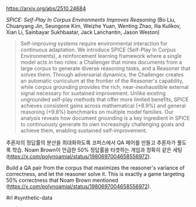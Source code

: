 https://arxiv.org/abs/2510.24684

*SPICE: Self-Play In Corpus Environments Improves Reasoning* (Bo Liu, Chuanyang Jin, Seungone Kim, Weizhe Yuan, Wenting Zhao, Ilia Kulikov, Xian Li, Sainbayar Sukhbaatar, Jack Lanchantin, Jason Weston)

> Self-improving systems require environmental interaction for continuous adaptation. We introduce SPICE (Self-Play In Corpus Environments), a reinforcement learning framework where a single model acts in two roles: a Challenger that mines documents from a large corpus to generate diverse reasoning tasks, and a Reasoner that solves them. Through adversarial dynamics, the Challenger creates an automatic curriculum at the frontier of the Reasoner's capability, while corpus grounding provides the rich, near-inexhaustible external signal necessary for sustained improvement. Unlike existing ungrounded self-play methods that offer more limited benefits, SPICE achieves consistent gains across mathematical (+8.9%) and general reasoning (+9.8%) benchmarks on multiple model families. Our analysis reveals how document grounding is a key ingredient in SPICE to continuously generate its own increasingly challenging goals and achieve them, enabling sustained self-improvement.

추론자의 정답률의 분산을 최대화하도록 코퍼스에서 QA 페어를 만들고 추론자가 풀도록 학습. Noam Brown이 언급한 50% 정답률을 타겟하는 게임과 정확히 같은 세팅 (https://x.com/polynoamial/status/1980697004658556972).

Build a QA pair from the corpus that maximizes the reasoner's variance of correctness, and let the reasoner solve it. This is exactly a game targeting 50% correctness that Noam Brown mentioned (https://x.com/polynoamial/status/1980697004658556972).

#rl #synthetic-data 